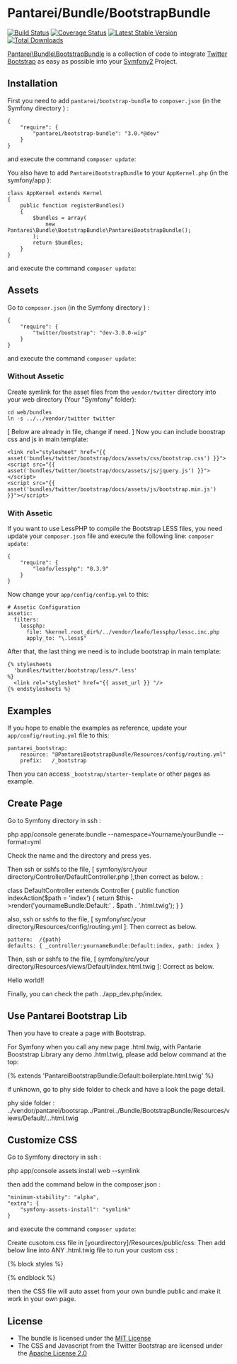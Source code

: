Pantarei/Bundle/BootstrapBundle
===============================

[![Build
Status](https://travis-ci.org/pantarei/bootstrap-bundle.png?branch=master)](https://travis-ci.org/pantarei/bootstrap-bundle)
[![Coverage
Status](https://coveralls.io/repos/pantarei/bootstrap-bundle/badge.png?branch=master)](https://coveralls.io/r/pantarei/bootstrap-bundle)
[![Latest Stable
Version](https://poser.pugx.org/pantarei/bootstrap-bundle/v/stable.png)](https://packagist.org/packages/pantarei/bootstrap-bundle)
[![Total
Downloads](https://poser.pugx.org/pantarei/bootstrap-bundle/downloads.png)](https://packagist.org/packages/pantarei/bootstrap-bundle)

[Pantarei\Bundle\BootstrapBundle](https://github.com/pantarei/bootstrap-bundle)
is a collection of code to integrate [Twitter
Bootstrap](http://twitter.github.com/bootstrap/) as easy as possible
into your [Symfony2](http://www.symfony.com) Project.

Installation
------------

First you need to add `pantarei/bootstrap-bundle` to `composer.json` (in
the Symfony directory ) :

    {
        "require": {
            "pantarei/bootstrap-bundle": "3.0.*@dev"
        }
    }

and execute the command `composer update`:

You also have to add `PantareiBootstrapBundle` to your `AppKernel.php` (in the
symfony/app ):

    class AppKernel extends Kernel
    {
        public function registerBundles()
        {
            $bundles = array(
                new Pantarei\Bundle\BootstrapBundle\PantareiBootstrapBundle();
            );
            return $bundles;
        }
    }

and execute the command `composer update`:

Assets
------

Go to `composer.json` (in the Symfony directory ) :

    {
        "require": {
            "twitter/bootstrap": "dev-3.0.0-wip"
        }
    }

and execute the command `composer update`:

### Without Assetic

Create symlink for the asset files from the `vendor/twitter` directory
into your web directory (Your "Symfony" folder):

    cd web/bundles
    ln -s ../../vendor/twitter twitter

[ Below are already in file, change if need. ] Now you can include
boostrap css and js in main template:

    <link rel="stylesheet" href="{{ asset('bundles/twitter/bootstrap/docs/assets/css/bootstrap.css') }}">
    <script src="{{ asset('bundles/twitter/bootstrap/docs/assets/js/jquery.js') }}"></script>
    <script src="{{ asset('bundles/twitter/bootstrap/docs/assets/js/bootstrap.min.js') }}"></script>

### With Assetic

If you want to use LessPHP to compile the Bootstrap LESS files, you need
update your `composer.json` file and execute the following line:
`composer update`:

    {
        "require": {
            "leafo/lessphp": "0.3.9"
        }
    }

Now change your `app/config/config.yml` to this:

    # Assetic Configuration
    assetic:
      filters:
        lessphp:
          file: %kernel.root_dir%/../vendor/leafo/lessphp/lessc.inc.php
          apply_to: "\.less$"

After that, the last thing we need is to include bootstrap in main
template:

    {% stylesheets
      'bundles/twitter/bootstrap/less/*.less'
    %}
      <link rel="styleshet" href="{{ asset_url }} "/>
    {% endstylesheets %}

Examples
--------

If you hope to enable the examples as reference, update your
`app/config/routing.yml` file to this:

    pantarei_bootstrap:
        resource: "@PantareiBootstrapBundle/Resources/config/routing.yml"
        prefix:   /_bootstrap

Then you can access `_bootstrap/starter-template` or other pages as
example.

Create Page
-----------

Go to Symfony directory in ssh :

php app/console generate:bundle --namespace=Yourname/yourBundle
--format=yml

Check the name and the directory and press yes.

Then ssh or sshfs to the file, [ symfony/src/your
directory/Controller/DefaultController.php ],then correct as below. :

class DefaultController extends Controller { public function
indexAction($path = 'index')     {         return $this-\>render('yournameBundle:Default:'
. \$path . '.html.twig'); } }

also, ssh or sshfs to the file, [ symfony/src/your
directory/Resources/config/routing.yml ]: Then correct as below.

    pattern:  /{path}
    defaults: { _controller:yournameBundle:Default:index, path: index }

Then, ssh or sshfs to the file, [ symfony/src/your
directory/Resources/views/Default/index.html.twig ]: Correct as below.

Hello world!!

Finally, you can check the path ../app\_dev.php/index.

Use Pantarei Bootstrap Lib
--------------------------

Then you have to create a page with Bootstrap.

For Symfony when you call any new page .html.twig, with Pantarie
Booststrap Library any demo .html.twig, please add below command at the
top:

{% extends 'PantareiBootstrapBundle:Default:boilerplate.html.twig' %}

if unknown, go to phy side folder to check and have a look the page
detail.

phy side folder :
../vendor/pantarei/bootsrap../Pantrei../Bundle/BootstrapBundle/Resources/views/Default/...html.twig

Customize CSS
-------------

Go to Symfony directory in ssh :

php app/console assets:install web --symlink

then add the command below in the composer.json :

    "minimum-stability": "alpha",
    "extra": {
        "symfony-assets-install": "symlink"
    }

and execute the command `composer update`:

Create cusotom.css file in [yourdirectory]/Resources/public/css: Then
add below line into ANY .html.twig file to run your custom css :

{% block styles %}
<link rel="stylesheet" href="{{ asset('bundles/yourdirectory/css/custom.css') }}">
{% endblock %}

then the CSS file will auto asset from your own bundle public and make
it work in your own page.

License
-------

-   The bundle is licensed under the [MIT
    License](http://opensource.org/licenses/MIT)
-   The CSS and Javascript from the Twitter Bootstrap are licensed under
    the [Apache License 2.0](http://www.apache.org/licenses/LICENSE-2.0)

